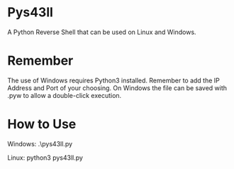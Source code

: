 # Pys43ll

A Python Reverse Shell that can be used on Linux and Windows.

# Remember

The use of Windows requires Python3 installed. Remember to add the IP Address and Port of your choosing. On Windows the file can be saved with .pyw to allow a double-click execution.

# How to Use

Windows: .\pys43ll.py

Linux: python3 pys43ll.py

